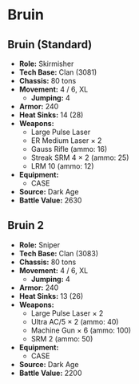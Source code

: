 # Bruin
## Bruin (Standard)
- **Role:** Skirmisher
- **Tech Base:** Clan (3081)
- **Chassis:** 80 tons
- **Movement:** 4 / 6, XL
  - **Jumping:** 4
- **Armor:** 240
- **Heat Sinks:** 14 (28)
- **Weapons:**
  - Large Pulse Laser
  - ER Medium Laser × 2
  - Gauss Rifle (ammo: 16)
  - Streak SRM 4 × 2 (ammo: 25)
  - LRM 10 (ammo: 12)
- **Equipment:**
  - CASE
- **Source:** Dark Age
- **Battle Value:** 2630

## Bruin 2
- **Role:** Sniper
- **Tech Base:** Clan (3083)
- **Chassis:** 80 tons
- **Movement:** 4 / 6, XL
  - **Jumping:** 4
- **Armor:** 240
- **Heat Sinks:** 13 (26)
- **Weapons:**
  - Large Pulse Laser × 2
  - Ultra AC/5 × 2 (ammo: 40)
  - Machine Gun × 6 (ammo: 100)
  - SRM 2 (ammo: 50)
- **Equipment:**
  - CASE
- **Source:** Dark Age
- **Battle Value:** 2200

